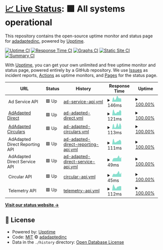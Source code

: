 # [📈 Live Status](https://status.adadapted.com): <!--live status--> **🟩 All systems operational**

This repository contains the open-source uptime monitor and status page for [adadaptedinc](https://status.adadapted.com), powered by [Upptime](https://github.com/upptime/upptime).

[![Uptime CI](https://github.com/adadaptedinc/upptime-production/workflows/Uptime%20CI/badge.svg)](https://github.com/adadaptedinc/upptime-production/actions?query=workflow%3A%22Uptime+CI%22)
[![Response Time CI](https://github.com/adadaptedinc/upptime-production/workflows/Response%20Time%20CI/badge.svg)](https://github.com/adadaptedinc/upptime-production/actions?query=workflow%3A%22Response+Time+CI%22)
[![Graphs CI](https://github.com/adadaptedinc/upptime-production/workflows/Graphs%20CI/badge.svg)](https://github.com/adadaptedinc/upptime-production/actions?query=workflow%3A%22Graphs+CI%22)
[![Static Site CI](https://github.com/adadaptedinc/upptime-production/workflows/Static%20Site%20CI/badge.svg)](https://github.com/adadaptedinc/upptime-production/actions?query=workflow%3A%22Static+Site+CI%22)
[![Summary CI](https://github.com/adadaptedinc/upptime-production/workflows/Summary%20CI/badge.svg)](https://github.com/adadaptedinc/upptime-production/actions?query=workflow%3A%22Summary+CI%22)

With [Upptime](https://upptime.js.org), you can get your own unlimited and free uptime monitor and status page, powered entirely by a GitHub repository. We use [Issues](https://github.com/adadaptedinc/upptime-production/issues) as incident reports, [Actions](https://github.com/adadaptedinc/upptime-production/actions) as uptime monitors, and [Pages](https://status.adadapted.com) for the status page.

<!--start: status pages-->
<!-- This summary is generated by Upptime (https://github.com/upptime/upptime) -->
<!-- Do not edit this manually, your changes will be overwritten -->
<!-- prettier-ignore -->
| URL | Status | History | Response Time | Uptime |
| --- | ------ | ------- | ------------- | ------ |
| <img alt="" src="https://icons.duckduckgo.com/ip3/null.ico" height="13"> Ad Service API | 🟩 Up | [ad-service-api.yml](https://github.com/adadaptedinc/upptime-production/commits/HEAD/history/ad-service-api.yml) | <details><summary><img alt="Response time graph" src="./graphs/ad-service-api/response-time-week.png" height="20"> 146ms</summary><br><a href="https://status.adadapted.com/history/ad-service-api"><img alt="Response time 374" src="https://img.shields.io/endpoint?url=https%3A%2F%2Fraw.githubusercontent.com%2Fadadaptedinc%2Fupptime-production%2FHEAD%2Fapi%2Fad-service-api%2Fresponse-time.json"></a><br><a href="https://status.adadapted.com/history/ad-service-api"><img alt="24-hour response time 122" src="https://img.shields.io/endpoint?url=https%3A%2F%2Fraw.githubusercontent.com%2Fadadaptedinc%2Fupptime-production%2FHEAD%2Fapi%2Fad-service-api%2Fresponse-time-day.json"></a><br><a href="https://status.adadapted.com/history/ad-service-api"><img alt="7-day response time 146" src="https://img.shields.io/endpoint?url=https%3A%2F%2Fraw.githubusercontent.com%2Fadadaptedinc%2Fupptime-production%2FHEAD%2Fapi%2Fad-service-api%2Fresponse-time-week.json"></a><br><a href="https://status.adadapted.com/history/ad-service-api"><img alt="30-day response time 668" src="https://img.shields.io/endpoint?url=https%3A%2F%2Fraw.githubusercontent.com%2Fadadaptedinc%2Fupptime-production%2FHEAD%2Fapi%2Fad-service-api%2Fresponse-time-month.json"></a><br><a href="https://status.adadapted.com/history/ad-service-api"><img alt="1-year response time 374" src="https://img.shields.io/endpoint?url=https%3A%2F%2Fraw.githubusercontent.com%2Fadadaptedinc%2Fupptime-production%2FHEAD%2Fapi%2Fad-service-api%2Fresponse-time-year.json"></a></details> | <details><summary><a href="https://status.adadapted.com/history/ad-service-api">100.00%</a></summary><a href="https://status.adadapted.com/history/ad-service-api"><img alt="All-time uptime 99.96%" src="https://img.shields.io/endpoint?url=https%3A%2F%2Fraw.githubusercontent.com%2Fadadaptedinc%2Fupptime-production%2FHEAD%2Fapi%2Fad-service-api%2Fuptime.json"></a><br><a href="https://status.adadapted.com/history/ad-service-api"><img alt="24-hour uptime 100.00%" src="https://img.shields.io/endpoint?url=https%3A%2F%2Fraw.githubusercontent.com%2Fadadaptedinc%2Fupptime-production%2FHEAD%2Fapi%2Fad-service-api%2Fuptime-day.json"></a><br><a href="https://status.adadapted.com/history/ad-service-api"><img alt="7-day uptime 100.00%" src="https://img.shields.io/endpoint?url=https%3A%2F%2Fraw.githubusercontent.com%2Fadadaptedinc%2Fupptime-production%2FHEAD%2Fapi%2Fad-service-api%2Fuptime-week.json"></a><br><a href="https://status.adadapted.com/history/ad-service-api"><img alt="30-day uptime 99.86%" src="https://img.shields.io/endpoint?url=https%3A%2F%2Fraw.githubusercontent.com%2Fadadaptedinc%2Fupptime-production%2FHEAD%2Fapi%2Fad-service-api%2Fuptime-month.json"></a><br><a href="https://status.adadapted.com/history/ad-service-api"><img alt="1-year uptime 99.96%" src="https://img.shields.io/endpoint?url=https%3A%2F%2Fraw.githubusercontent.com%2Fadadaptedinc%2Fupptime-production%2FHEAD%2Fapi%2Fad-service-api%2Fuptime-year.json"></a></details>
| <img alt="" src="https://icons.duckduckgo.com/ip3/direct.adadapted.com.ico" height="13"> [AdAdapted Direct](https://direct.adadapted.com) | 🟩 Up | [ad-adapted-direct.yml](https://github.com/adadaptedinc/upptime-production/commits/HEAD/history/ad-adapted-direct.yml) | <details><summary><img alt="Response time graph" src="./graphs/ad-adapted-direct/response-time-week.png" height="20"> 121ms</summary><br><a href="https://status.adadapted.com/history/ad-adapted-direct"><img alt="Response time 110" src="https://img.shields.io/endpoint?url=https%3A%2F%2Fraw.githubusercontent.com%2Fadadaptedinc%2Fupptime-production%2FHEAD%2Fapi%2Fad-adapted-direct%2Fresponse-time.json"></a><br><a href="https://status.adadapted.com/history/ad-adapted-direct"><img alt="24-hour response time 131" src="https://img.shields.io/endpoint?url=https%3A%2F%2Fraw.githubusercontent.com%2Fadadaptedinc%2Fupptime-production%2FHEAD%2Fapi%2Fad-adapted-direct%2Fresponse-time-day.json"></a><br><a href="https://status.adadapted.com/history/ad-adapted-direct"><img alt="7-day response time 121" src="https://img.shields.io/endpoint?url=https%3A%2F%2Fraw.githubusercontent.com%2Fadadaptedinc%2Fupptime-production%2FHEAD%2Fapi%2Fad-adapted-direct%2Fresponse-time-week.json"></a><br><a href="https://status.adadapted.com/history/ad-adapted-direct"><img alt="30-day response time 102" src="https://img.shields.io/endpoint?url=https%3A%2F%2Fraw.githubusercontent.com%2Fadadaptedinc%2Fupptime-production%2FHEAD%2Fapi%2Fad-adapted-direct%2Fresponse-time-month.json"></a><br><a href="https://status.adadapted.com/history/ad-adapted-direct"><img alt="1-year response time 110" src="https://img.shields.io/endpoint?url=https%3A%2F%2Fraw.githubusercontent.com%2Fadadaptedinc%2Fupptime-production%2FHEAD%2Fapi%2Fad-adapted-direct%2Fresponse-time-year.json"></a></details> | <details><summary><a href="https://status.adadapted.com/history/ad-adapted-direct">100.00%</a></summary><a href="https://status.adadapted.com/history/ad-adapted-direct"><img alt="All-time uptime 100.00%" src="https://img.shields.io/endpoint?url=https%3A%2F%2Fraw.githubusercontent.com%2Fadadaptedinc%2Fupptime-production%2FHEAD%2Fapi%2Fad-adapted-direct%2Fuptime.json"></a><br><a href="https://status.adadapted.com/history/ad-adapted-direct"><img alt="24-hour uptime 100.00%" src="https://img.shields.io/endpoint?url=https%3A%2F%2Fraw.githubusercontent.com%2Fadadaptedinc%2Fupptime-production%2FHEAD%2Fapi%2Fad-adapted-direct%2Fuptime-day.json"></a><br><a href="https://status.adadapted.com/history/ad-adapted-direct"><img alt="7-day uptime 100.00%" src="https://img.shields.io/endpoint?url=https%3A%2F%2Fraw.githubusercontent.com%2Fadadaptedinc%2Fupptime-production%2FHEAD%2Fapi%2Fad-adapted-direct%2Fuptime-week.json"></a><br><a href="https://status.adadapted.com/history/ad-adapted-direct"><img alt="30-day uptime 100.00%" src="https://img.shields.io/endpoint?url=https%3A%2F%2Fraw.githubusercontent.com%2Fadadaptedinc%2Fupptime-production%2FHEAD%2Fapi%2Fad-adapted-direct%2Fuptime-month.json"></a><br><a href="https://status.adadapted.com/history/ad-adapted-direct"><img alt="1-year uptime 100.00%" src="https://img.shields.io/endpoint?url=https%3A%2F%2Fraw.githubusercontent.com%2Fadadaptedinc%2Fupptime-production%2FHEAD%2Fapi%2Fad-adapted-direct%2Fuptime-year.json"></a></details>
| <img alt="" src="https://icons.duckduckgo.com/ip3/circulars.adadapted.com.ico" height="13"> [AdAdapted Circulars](https://circulars.adadapted.com) | 🟩 Up | [ad-adapted-circulars.yml](https://github.com/adadaptedinc/upptime-production/commits/HEAD/history/ad-adapted-circulars.yml) | <details><summary><img alt="Response time graph" src="./graphs/ad-adapted-circulars/response-time-week.png" height="20"> 113ms</summary><br><a href="https://status.adadapted.com/history/ad-adapted-circulars"><img alt="Response time 101" src="https://img.shields.io/endpoint?url=https%3A%2F%2Fraw.githubusercontent.com%2Fadadaptedinc%2Fupptime-production%2FHEAD%2Fapi%2Fad-adapted-circulars%2Fresponse-time.json"></a><br><a href="https://status.adadapted.com/history/ad-adapted-circulars"><img alt="24-hour response time 92" src="https://img.shields.io/endpoint?url=https%3A%2F%2Fraw.githubusercontent.com%2Fadadaptedinc%2Fupptime-production%2FHEAD%2Fapi%2Fad-adapted-circulars%2Fresponse-time-day.json"></a><br><a href="https://status.adadapted.com/history/ad-adapted-circulars"><img alt="7-day response time 113" src="https://img.shields.io/endpoint?url=https%3A%2F%2Fraw.githubusercontent.com%2Fadadaptedinc%2Fupptime-production%2FHEAD%2Fapi%2Fad-adapted-circulars%2Fresponse-time-week.json"></a><br><a href="https://status.adadapted.com/history/ad-adapted-circulars"><img alt="30-day response time 104" src="https://img.shields.io/endpoint?url=https%3A%2F%2Fraw.githubusercontent.com%2Fadadaptedinc%2Fupptime-production%2FHEAD%2Fapi%2Fad-adapted-circulars%2Fresponse-time-month.json"></a><br><a href="https://status.adadapted.com/history/ad-adapted-circulars"><img alt="1-year response time 103" src="https://img.shields.io/endpoint?url=https%3A%2F%2Fraw.githubusercontent.com%2Fadadaptedinc%2Fupptime-production%2FHEAD%2Fapi%2Fad-adapted-circulars%2Fresponse-time-year.json"></a></details> | <details><summary><a href="https://status.adadapted.com/history/ad-adapted-circulars">100.00%</a></summary><a href="https://status.adadapted.com/history/ad-adapted-circulars"><img alt="All-time uptime 100.00%" src="https://img.shields.io/endpoint?url=https%3A%2F%2Fraw.githubusercontent.com%2Fadadaptedinc%2Fupptime-production%2FHEAD%2Fapi%2Fad-adapted-circulars%2Fuptime.json"></a><br><a href="https://status.adadapted.com/history/ad-adapted-circulars"><img alt="24-hour uptime 100.00%" src="https://img.shields.io/endpoint?url=https%3A%2F%2Fraw.githubusercontent.com%2Fadadaptedinc%2Fupptime-production%2FHEAD%2Fapi%2Fad-adapted-circulars%2Fuptime-day.json"></a><br><a href="https://status.adadapted.com/history/ad-adapted-circulars"><img alt="7-day uptime 100.00%" src="https://img.shields.io/endpoint?url=https%3A%2F%2Fraw.githubusercontent.com%2Fadadaptedinc%2Fupptime-production%2FHEAD%2Fapi%2Fad-adapted-circulars%2Fuptime-week.json"></a><br><a href="https://status.adadapted.com/history/ad-adapted-circulars"><img alt="30-day uptime 100.00%" src="https://img.shields.io/endpoint?url=https%3A%2F%2Fraw.githubusercontent.com%2Fadadaptedinc%2Fupptime-production%2FHEAD%2Fapi%2Fad-adapted-circulars%2Fuptime-month.json"></a><br><a href="https://status.adadapted.com/history/ad-adapted-circulars"><img alt="1-year uptime 100.00%" src="https://img.shields.io/endpoint?url=https%3A%2F%2Fraw.githubusercontent.com%2Fadadaptedinc%2Fupptime-production%2FHEAD%2Fapi%2Fad-adapted-circulars%2Fuptime-year.json"></a></details>
| <img alt="" src="https://icons.duckduckgo.com/ip3/null.ico" height="13"> AdAdapted Direct Reporting API | 🟩 Up | [ad-adapted-direct-reporting-api.yml](https://github.com/adadaptedinc/upptime-production/commits/HEAD/history/ad-adapted-direct-reporting-api.yml) | <details><summary><img alt="Response time graph" src="./graphs/ad-adapted-direct-reporting-api/response-time-week.png" height="20"> 111ms</summary><br><a href="https://status.adadapted.com/history/ad-adapted-direct-reporting-api"><img alt="Response time 252" src="https://img.shields.io/endpoint?url=https%3A%2F%2Fraw.githubusercontent.com%2Fadadaptedinc%2Fupptime-production%2FHEAD%2Fapi%2Fad-adapted-direct-reporting-api%2Fresponse-time.json"></a><br><a href="https://status.adadapted.com/history/ad-adapted-direct-reporting-api"><img alt="24-hour response time 87" src="https://img.shields.io/endpoint?url=https%3A%2F%2Fraw.githubusercontent.com%2Fadadaptedinc%2Fupptime-production%2FHEAD%2Fapi%2Fad-adapted-direct-reporting-api%2Fresponse-time-day.json"></a><br><a href="https://status.adadapted.com/history/ad-adapted-direct-reporting-api"><img alt="7-day response time 111" src="https://img.shields.io/endpoint?url=https%3A%2F%2Fraw.githubusercontent.com%2Fadadaptedinc%2Fupptime-production%2FHEAD%2Fapi%2Fad-adapted-direct-reporting-api%2Fresponse-time-week.json"></a><br><a href="https://status.adadapted.com/history/ad-adapted-direct-reporting-api"><img alt="30-day response time 462" src="https://img.shields.io/endpoint?url=https%3A%2F%2Fraw.githubusercontent.com%2Fadadaptedinc%2Fupptime-production%2FHEAD%2Fapi%2Fad-adapted-direct-reporting-api%2Fresponse-time-month.json"></a><br><a href="https://status.adadapted.com/history/ad-adapted-direct-reporting-api"><img alt="1-year response time 284" src="https://img.shields.io/endpoint?url=https%3A%2F%2Fraw.githubusercontent.com%2Fadadaptedinc%2Fupptime-production%2FHEAD%2Fapi%2Fad-adapted-direct-reporting-api%2Fresponse-time-year.json"></a></details> | <details><summary><a href="https://status.adadapted.com/history/ad-adapted-direct-reporting-api">100.00%</a></summary><a href="https://status.adadapted.com/history/ad-adapted-direct-reporting-api"><img alt="All-time uptime 99.96%" src="https://img.shields.io/endpoint?url=https%3A%2F%2Fraw.githubusercontent.com%2Fadadaptedinc%2Fupptime-production%2FHEAD%2Fapi%2Fad-adapted-direct-reporting-api%2Fuptime.json"></a><br><a href="https://status.adadapted.com/history/ad-adapted-direct-reporting-api"><img alt="24-hour uptime 100.00%" src="https://img.shields.io/endpoint?url=https%3A%2F%2Fraw.githubusercontent.com%2Fadadaptedinc%2Fupptime-production%2FHEAD%2Fapi%2Fad-adapted-direct-reporting-api%2Fuptime-day.json"></a><br><a href="https://status.adadapted.com/history/ad-adapted-direct-reporting-api"><img alt="7-day uptime 100.00%" src="https://img.shields.io/endpoint?url=https%3A%2F%2Fraw.githubusercontent.com%2Fadadaptedinc%2Fupptime-production%2FHEAD%2Fapi%2Fad-adapted-direct-reporting-api%2Fuptime-week.json"></a><br><a href="https://status.adadapted.com/history/ad-adapted-direct-reporting-api"><img alt="30-day uptime 99.85%" src="https://img.shields.io/endpoint?url=https%3A%2F%2Fraw.githubusercontent.com%2Fadadaptedinc%2Fupptime-production%2FHEAD%2Fapi%2Fad-adapted-direct-reporting-api%2Fuptime-month.json"></a><br><a href="https://status.adadapted.com/history/ad-adapted-direct-reporting-api"><img alt="1-year uptime 99.92%" src="https://img.shields.io/endpoint?url=https%3A%2F%2Fraw.githubusercontent.com%2Fadadaptedinc%2Fupptime-production%2FHEAD%2Fapi%2Fad-adapted-direct-reporting-api%2Fuptime-year.json"></a></details>
| <img alt="" src="https://icons.duckduckgo.com/ip3/null.ico" height="13"> AdAdapted Direct Service API | 🟩 Up | [ad-adapted-direct-service-api.yml](https://github.com/adadaptedinc/upptime-production/commits/HEAD/history/ad-adapted-direct-service-api.yml) | <details><summary><img alt="Response time graph" src="./graphs/ad-adapted-direct-service-api/response-time-week.png" height="20"> 49ms</summary><br><a href="https://status.adadapted.com/history/ad-adapted-direct-service-api"><img alt="Response time 92" src="https://img.shields.io/endpoint?url=https%3A%2F%2Fraw.githubusercontent.com%2Fadadaptedinc%2Fupptime-production%2FHEAD%2Fapi%2Fad-adapted-direct-service-api%2Fresponse-time.json"></a><br><a href="https://status.adadapted.com/history/ad-adapted-direct-service-api"><img alt="24-hour response time 56" src="https://img.shields.io/endpoint?url=https%3A%2F%2Fraw.githubusercontent.com%2Fadadaptedinc%2Fupptime-production%2FHEAD%2Fapi%2Fad-adapted-direct-service-api%2Fresponse-time-day.json"></a><br><a href="https://status.adadapted.com/history/ad-adapted-direct-service-api"><img alt="7-day response time 49" src="https://img.shields.io/endpoint?url=https%3A%2F%2Fraw.githubusercontent.com%2Fadadaptedinc%2Fupptime-production%2FHEAD%2Fapi%2Fad-adapted-direct-service-api%2Fresponse-time-week.json"></a><br><a href="https://status.adadapted.com/history/ad-adapted-direct-service-api"><img alt="30-day response time 48" src="https://img.shields.io/endpoint?url=https%3A%2F%2Fraw.githubusercontent.com%2Fadadaptedinc%2Fupptime-production%2FHEAD%2Fapi%2Fad-adapted-direct-service-api%2Fresponse-time-month.json"></a><br><a href="https://status.adadapted.com/history/ad-adapted-direct-service-api"><img alt="1-year response time 92" src="https://img.shields.io/endpoint?url=https%3A%2F%2Fraw.githubusercontent.com%2Fadadaptedinc%2Fupptime-production%2FHEAD%2Fapi%2Fad-adapted-direct-service-api%2Fresponse-time-year.json"></a></details> | <details><summary><a href="https://status.adadapted.com/history/ad-adapted-direct-service-api">100.00%</a></summary><a href="https://status.adadapted.com/history/ad-adapted-direct-service-api"><img alt="All-time uptime 100.00%" src="https://img.shields.io/endpoint?url=https%3A%2F%2Fraw.githubusercontent.com%2Fadadaptedinc%2Fupptime-production%2FHEAD%2Fapi%2Fad-adapted-direct-service-api%2Fuptime.json"></a><br><a href="https://status.adadapted.com/history/ad-adapted-direct-service-api"><img alt="24-hour uptime 100.00%" src="https://img.shields.io/endpoint?url=https%3A%2F%2Fraw.githubusercontent.com%2Fadadaptedinc%2Fupptime-production%2FHEAD%2Fapi%2Fad-adapted-direct-service-api%2Fuptime-day.json"></a><br><a href="https://status.adadapted.com/history/ad-adapted-direct-service-api"><img alt="7-day uptime 100.00%" src="https://img.shields.io/endpoint?url=https%3A%2F%2Fraw.githubusercontent.com%2Fadadaptedinc%2Fupptime-production%2FHEAD%2Fapi%2Fad-adapted-direct-service-api%2Fuptime-week.json"></a><br><a href="https://status.adadapted.com/history/ad-adapted-direct-service-api"><img alt="30-day uptime 100.00%" src="https://img.shields.io/endpoint?url=https%3A%2F%2Fraw.githubusercontent.com%2Fadadaptedinc%2Fupptime-production%2FHEAD%2Fapi%2Fad-adapted-direct-service-api%2Fuptime-month.json"></a><br><a href="https://status.adadapted.com/history/ad-adapted-direct-service-api"><img alt="1-year uptime 100.00%" src="https://img.shields.io/endpoint?url=https%3A%2F%2Fraw.githubusercontent.com%2Fadadaptedinc%2Fupptime-production%2FHEAD%2Fapi%2Fad-adapted-direct-service-api%2Fuptime-year.json"></a></details>
| <img alt="" src="https://icons.duckduckgo.com/ip3/null.ico" height="13"> Circular API | 🟩 Up | [circular-api.yml](https://github.com/adadaptedinc/upptime-production/commits/HEAD/history/circular-api.yml) | <details><summary><img alt="Response time graph" src="./graphs/circular-api/response-time-week.png" height="20"> 45ms</summary><br><a href="https://status.adadapted.com/history/circular-api"><img alt="Response time 62" src="https://img.shields.io/endpoint?url=https%3A%2F%2Fraw.githubusercontent.com%2Fadadaptedinc%2Fupptime-production%2FHEAD%2Fapi%2Fcircular-api%2Fresponse-time.json"></a><br><a href="https://status.adadapted.com/history/circular-api"><img alt="24-hour response time 55" src="https://img.shields.io/endpoint?url=https%3A%2F%2Fraw.githubusercontent.com%2Fadadaptedinc%2Fupptime-production%2FHEAD%2Fapi%2Fcircular-api%2Fresponse-time-day.json"></a><br><a href="https://status.adadapted.com/history/circular-api"><img alt="7-day response time 45" src="https://img.shields.io/endpoint?url=https%3A%2F%2Fraw.githubusercontent.com%2Fadadaptedinc%2Fupptime-production%2FHEAD%2Fapi%2Fcircular-api%2Fresponse-time-week.json"></a><br><a href="https://status.adadapted.com/history/circular-api"><img alt="30-day response time 44" src="https://img.shields.io/endpoint?url=https%3A%2F%2Fraw.githubusercontent.com%2Fadadaptedinc%2Fupptime-production%2FHEAD%2Fapi%2Fcircular-api%2Fresponse-time-month.json"></a><br><a href="https://status.adadapted.com/history/circular-api"><img alt="1-year response time 59" src="https://img.shields.io/endpoint?url=https%3A%2F%2Fraw.githubusercontent.com%2Fadadaptedinc%2Fupptime-production%2FHEAD%2Fapi%2Fcircular-api%2Fresponse-time-year.json"></a></details> | <details><summary><a href="https://status.adadapted.com/history/circular-api">100.00%</a></summary><a href="https://status.adadapted.com/history/circular-api"><img alt="All-time uptime 100.00%" src="https://img.shields.io/endpoint?url=https%3A%2F%2Fraw.githubusercontent.com%2Fadadaptedinc%2Fupptime-production%2FHEAD%2Fapi%2Fcircular-api%2Fuptime.json"></a><br><a href="https://status.adadapted.com/history/circular-api"><img alt="24-hour uptime 100.00%" src="https://img.shields.io/endpoint?url=https%3A%2F%2Fraw.githubusercontent.com%2Fadadaptedinc%2Fupptime-production%2FHEAD%2Fapi%2Fcircular-api%2Fuptime-day.json"></a><br><a href="https://status.adadapted.com/history/circular-api"><img alt="7-day uptime 100.00%" src="https://img.shields.io/endpoint?url=https%3A%2F%2Fraw.githubusercontent.com%2Fadadaptedinc%2Fupptime-production%2FHEAD%2Fapi%2Fcircular-api%2Fuptime-week.json"></a><br><a href="https://status.adadapted.com/history/circular-api"><img alt="30-day uptime 100.00%" src="https://img.shields.io/endpoint?url=https%3A%2F%2Fraw.githubusercontent.com%2Fadadaptedinc%2Fupptime-production%2FHEAD%2Fapi%2Fcircular-api%2Fuptime-month.json"></a><br><a href="https://status.adadapted.com/history/circular-api"><img alt="1-year uptime 100.00%" src="https://img.shields.io/endpoint?url=https%3A%2F%2Fraw.githubusercontent.com%2Fadadaptedinc%2Fupptime-production%2FHEAD%2Fapi%2Fcircular-api%2Fuptime-year.json"></a></details>
| <img alt="" src="https://icons.duckduckgo.com/ip3/null.ico" height="13"> Telemetry API | 🟩 Up | [telemetry-api.yml](https://github.com/adadaptedinc/upptime-production/commits/HEAD/history/telemetry-api.yml) | <details><summary><img alt="Response time graph" src="./graphs/telemetry-api/response-time-week.png" height="20"> 112ms</summary><br><a href="https://status.adadapted.com/history/telemetry-api"><img alt="Response time 159" src="https://img.shields.io/endpoint?url=https%3A%2F%2Fraw.githubusercontent.com%2Fadadaptedinc%2Fupptime-production%2FHEAD%2Fapi%2Ftelemetry-api%2Fresponse-time.json"></a><br><a href="https://status.adadapted.com/history/telemetry-api"><img alt="24-hour response time 120" src="https://img.shields.io/endpoint?url=https%3A%2F%2Fraw.githubusercontent.com%2Fadadaptedinc%2Fupptime-production%2FHEAD%2Fapi%2Ftelemetry-api%2Fresponse-time-day.json"></a><br><a href="https://status.adadapted.com/history/telemetry-api"><img alt="7-day response time 112" src="https://img.shields.io/endpoint?url=https%3A%2F%2Fraw.githubusercontent.com%2Fadadaptedinc%2Fupptime-production%2FHEAD%2Fapi%2Ftelemetry-api%2Fresponse-time-week.json"></a><br><a href="https://status.adadapted.com/history/telemetry-api"><img alt="30-day response time 202" src="https://img.shields.io/endpoint?url=https%3A%2F%2Fraw.githubusercontent.com%2Fadadaptedinc%2Fupptime-production%2FHEAD%2Fapi%2Ftelemetry-api%2Fresponse-time-month.json"></a><br><a href="https://status.adadapted.com/history/telemetry-api"><img alt="1-year response time 181" src="https://img.shields.io/endpoint?url=https%3A%2F%2Fraw.githubusercontent.com%2Fadadaptedinc%2Fupptime-production%2FHEAD%2Fapi%2Ftelemetry-api%2Fresponse-time-year.json"></a></details> | <details><summary><a href="https://status.adadapted.com/history/telemetry-api">100.00%</a></summary><a href="https://status.adadapted.com/history/telemetry-api"><img alt="All-time uptime 99.99%" src="https://img.shields.io/endpoint?url=https%3A%2F%2Fraw.githubusercontent.com%2Fadadaptedinc%2Fupptime-production%2FHEAD%2Fapi%2Ftelemetry-api%2Fuptime.json"></a><br><a href="https://status.adadapted.com/history/telemetry-api"><img alt="24-hour uptime 100.00%" src="https://img.shields.io/endpoint?url=https%3A%2F%2Fraw.githubusercontent.com%2Fadadaptedinc%2Fupptime-production%2FHEAD%2Fapi%2Ftelemetry-api%2Fuptime-day.json"></a><br><a href="https://status.adadapted.com/history/telemetry-api"><img alt="7-day uptime 100.00%" src="https://img.shields.io/endpoint?url=https%3A%2F%2Fraw.githubusercontent.com%2Fadadaptedinc%2Fupptime-production%2FHEAD%2Fapi%2Ftelemetry-api%2Fuptime-week.json"></a><br><a href="https://status.adadapted.com/history/telemetry-api"><img alt="30-day uptime 100.00%" src="https://img.shields.io/endpoint?url=https%3A%2F%2Fraw.githubusercontent.com%2Fadadaptedinc%2Fupptime-production%2FHEAD%2Fapi%2Ftelemetry-api%2Fuptime-month.json"></a><br><a href="https://status.adadapted.com/history/telemetry-api"><img alt="1-year uptime 99.99%" src="https://img.shields.io/endpoint?url=https%3A%2F%2Fraw.githubusercontent.com%2Fadadaptedinc%2Fupptime-production%2FHEAD%2Fapi%2Ftelemetry-api%2Fuptime-year.json"></a></details>

<!--end: status pages-->

[**Visit our status website →**](https://status.adadapted.com)

## 📄 License

- Powered by: [Upptime](https://github.com/upptime/upptime)
- Code: [MIT](./LICENSE) © [adadaptedinc](https://status.adadapted.com)
- Data in the `./history` directory: [Open Database License](https://opendatacommons.org/licenses/odbl/1-0/)
